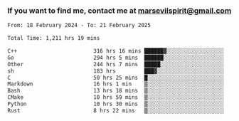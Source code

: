 ### If you want to find me, contact me at marsevilspirit@gmail.com

<!--
**marsevilspirit/marsevilspirit** is a ✨ _special_ ✨ repository because its `README.md` (this file) appears on your GitHub profile.

Here are some ideas to get you started:

- 🔭 I’m currently working on ...
- 🌱 I’m currently learning ...
- 👯 I’m looking to collaborate on ...
- 🤔 I’m looking for help with ...
- 💬 Ask me about ...
- 📫 How to reach me: ...
- 😄 Pronouns: ...
- ⚡ Fun fact: ...
-->
<!--START_SECTION:waka-->

```txt
From: 18 February 2024 - To: 21 February 2025

Total Time: 1,211 hrs 19 mins

C++                        316 hrs 16 mins ██████▓░░░░░░░░░░░░░░░░░░   26.11 %
Go                         294 hrs 5 mins  ██████░░░░░░░░░░░░░░░░░░░   24.28 %
Other                      244 hrs 7 mins  █████░░░░░░░░░░░░░░░░░░░░   20.15 %
sh                         183 hrs         ███▓░░░░░░░░░░░░░░░░░░░░░   15.11 %
C                          50 hrs 25 mins  █░░░░░░░░░░░░░░░░░░░░░░░░   04.16 %
Markdown                   16 hrs 1 min    ▒░░░░░░░░░░░░░░░░░░░░░░░░   01.32 %
Bash                       13 hrs 18 mins  ▒░░░░░░░░░░░░░░░░░░░░░░░░   01.10 %
CMake                      10 hrs 59 mins  ▒░░░░░░░░░░░░░░░░░░░░░░░░   00.91 %
Python                     10 hrs 30 mins  ▒░░░░░░░░░░░░░░░░░░░░░░░░   00.87 %
Rust                       8 hrs 22 mins   ▒░░░░░░░░░░░░░░░░░░░░░░░░   00.69 %
```

<!--END_SECTION:waka-->
